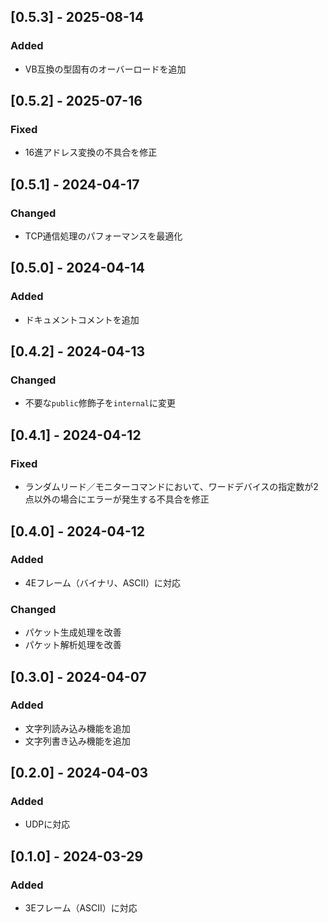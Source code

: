## [0.5.3] - 2025-08-14
### Added
- VB互換の型固有のオーバーロードを追加 

## [0.5.2] - 2025-07-16
### Fixed
- 16進アドレス変換の不具合を修正 

## [0.5.1] - 2024-04-17
### Changed
- TCP通信処理のパフォーマンスを最適化

## [0.5.0] - 2024-04-14
### Added
- ドキュメントコメントを追加

## [0.4.2] - 2024-04-13
### Changed
- 不要な`public`修飾子を`internal`に変更

## [0.4.1] - 2024-04-12
### Fixed
- ランダムリード／モニターコマンドにおいて、ワードデバイスの指定数が2点以外の場合にエラーが発生する不具合を修正

## [0.4.0] - 2024-04-12
### Added
- 4Eフレーム（バイナリ、ASCII）に対応

### Changed
- パケット生成処理を改善
- パケット解析処理を改善

## [0.3.0] - 2024-04-07
### Added
- 文字列読み込み機能を追加
- 文字列書き込み機能を追加

## [0.2.0] - 2024-04-03
### Added
- UDPに対応

## [0.1.0] - 2024-03-29
### Added
- 3Eフレーム（ASCII）に対応
